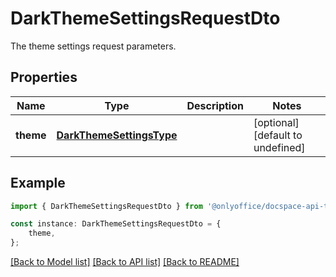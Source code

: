 # DarkThemeSettingsRequestDto

The theme settings request parameters.

## Properties

Name | Type | Description | Notes
------------ | ------------- | ------------- | -------------
**theme** | [**DarkThemeSettingsType**](DarkThemeSettingsType.md) |  | [optional] [default to undefined]

## Example

```typescript
import { DarkThemeSettingsRequestDto } from '@onlyoffice/docspace-api-typescript';

const instance: DarkThemeSettingsRequestDto = {
    theme,
};
```

[[Back to Model list]](../README.md#documentation-for-models) [[Back to API list]](../README.md#documentation-for-api-endpoints) [[Back to README]](../README.md)
